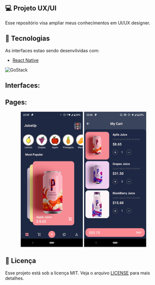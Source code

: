## 💻 Projeto UX/UI

Esse repositório visa ampliar meus conhecimentos em UI/UX designer.

## :rocket: Tecnologias

As interfaces estao sendo desenvilvidas com:

- [React Native](https://facebook.github.io/react-native/)

<p align="left">
    <img alt="GoStack" src="https://github.com/Heltonphg/UXReactN/blob/master/rn.png" width="130px" />
</p>


## Interfaces:

<h2> Pages: </h2>
<p align="center">
  <img src="https://github.com/Heltonphg/JuiceUp/blob/master/.github/dashboard.png" width="200px">
  <img src="https://github.com/Heltonphg/JuiceUp/blob/master/.github/cart.png" width="200px">
</p>




## :memo: Licença

Esse projeto está sob a licença MIT. Veja o arquivo [LICENSE](LICENSE.md) para mais detalhes.
